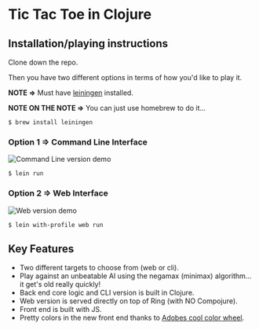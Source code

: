# Tic Tac Toe in Clojure

## Installation/playing instructions

Clone down the repo.

Then you have two different options in terms of how you'd like to play it.

**NOTE =>** Must have [leiningen](https://leiningen.org/) installed.

**NOTE ON THE NOTE =>** You can just use homebrew to do it...

`$ brew install leiningen`

### Option 1 => Command Line Interface

![Command Line version demo](http://g.recordit.co/7PdbfFtoZX.gif)

`$ lein run`

### Option 2 => Web Interface

![Web version demo](http://g.recordit.co/c6181v5IFn.gif)

`$ lein with-profile web run`

## Key Features

* Two different targets to choose from (web or cli).
* Play against an unbeatable AI using the negamax (minimax) algorithm... it get's old really quickly!
* Back end core logic and CLI version is built in Clojure.
* Web version is served directly on top of Ring (with NO Compojure).
* Front end is built with JS.
* Pretty colors in the new front end thanks to [Adobes cool color wheel](https://color.adobe.com/create/color-wheel/).
